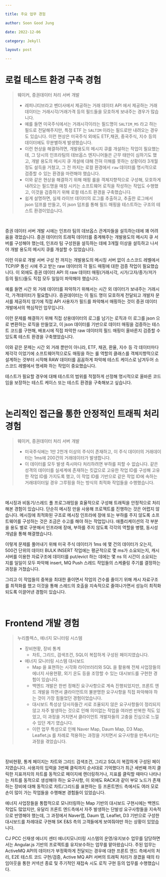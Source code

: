 ```yaml
---

title: 주요 업무 경험

author: Soon Good Jung

date: 2022-12-06

category: Jekyll

layout: post

---
```






# 로컬 테스트 환경 구축 경험

> 웨이커, 증권데이터 처리 서버 개발
>
> - 레피니티브라고 벤더사에서 제공하는 거래 데이터 API 에서 제공하는 거래 데이터는 거래시각/거래가격 등의 필드들을 모호하게 보내주는 경우가 많습니다.
> - 예를 들면 미국주식에서는 거래시각이라는 필드명이 `SALTIM_MS` 라고 하는 필드로 전달해주지만, 특정 ETF 는 `SALTIM` 이라는 필드로만 내려오는 경우도 있습니다. 이런 현상은 미국주식 외에도 ETF,채권, 중국주식, 지수 등의 데이터에도 무분별하게 발생했습니다.
> - 이런 현상을 해결하려면, 개발용도의 메시지 큐를 개설하는 작업이 필요했는데, 그 당시의 인프라팀의 데브옵스 엔지니어들은 근무 태만이 심하기도 했고, 개발 용도의 메시지 큐 개설에 대해 전혀 이해를 못하는 상황이라 3개월 정도 설득을 거쳤고, 그 전 까지는 로컬 환경에서 `raw` 데이터를 명시적으로 검증할 수 있는 환경을 마련해야 했습니다.
> - 이와 같은 현상을 해결하기 위해 매핑 룰을 객체지향적으로 구성해, 모호하게 내려오는 필드명을 매칭 시키는 소프트웨어 로직을 작성하는 작업도 수행했고, 이것을 검증하기 위해 로컬 테스트 환경을 구축했습니다.
> - 쉽게 설명하면, 실제 라이브 데이터의 로그를 추출하고, 추출한 로그에서 json 덤프를 만들고, 이 json 덤프를 통해 필드 매핑을 테스트하는 구조의 테스트 환경이었습니다.

<br>

증권 데이터 서버 개발 시에는 인프라 팀의 데브옵스 관계자들을 설득하는데에 꽤 어려움을 겪었습니다. 증권 데이터의 트래픽 데이터를 중계해주는 개발용도의 메시지 큐 서버를 구성해야 했는데, 인프라 팀 구성원을 설득하는 데에 3개월 이상을 설득하고 나서야 개발 용도의 메시지 큐를 개설할 수 있었습니다.<br>

이런 이유로 개발 서버 구성 전 까지는 개발용도의 메시징 서버 없이 소스코드 레벨에서 TCP/IP 통신 시에 주고 받는 raw 데이터의 각 필드 매핑에 대한 검증 작업이 필요했습니다. 이 외에도 증권 데이터 API 의 raw 데이터 매핑(거래시각, 시가/고자/종가/저가 등의 필드)들도 직접 모두 일일이 파악해야 했습니다.<br>

예를 들면 시간 외 거래 데이터를 파악하기 위해서는 시간 외 데이터가 보내주는 거래시각, 가격데이터가 필요합니다. 증권데이터는 이 필드 명이 모호하게 전달되고 개발자 문서를 제공하지 않기에 직접 API 사용자가 필드를 파악해서 매핑하는 것이 증권 데이터 개발에서의 핵심적인 업무입니다.<br>

이런 문제를 해결하기 위해 직접 상용데이터의 로그를 남기는 로직과 이 로그를 json 으로 변환하는 로직을 만들었고, 이 json 데이터를 기반으로 데이터 매핑을 검증하는 테스트 코드를 구현해, 배포시에 직접 파악한 raw 데이터의 필드 매핑이 올바른지 검증할 수 있도록 테스트 환경을 구축했었습니다.<br>

이와 같은 문제는 시간 외 거래 뿐만이 아니라, ETF, 채권, 환율, 지수 등 각 데이터마다 제각각 이었기에 소프트웨어적으로도 매핑을 하는 룰 역할의 클래스를 객체지향적으로 설계하는 것부터 시작해 RAW 데이터를 꼼꼼하게 파악헤 테스트 케이스로 남겨두어 소스코드 레벨에서 명세화 하는 작업이 중요했습니다.<br>

테스트가 필요할 경우에 대해 테스트의 범위를 적절하게 선정해 명시적으로 올바른 코드임을 보장하는 테스트 케이스 또는 테스트 환경을 구축해보고 싶습니다.<br>

<br>



# 논리적인 접근을 통한 안정적인 트래픽 처리 경험

> 웨이커, 증권데이터 처리 서버 개발
>
> - 미국주식에는 1만 2천개 이상의 주식이 존재하고, 이 주식 데이터의 거래데이터는 1ms에 200건의 거래데이터가 발생합니다.
> - 이 데이터를 모두 발생 즉시마다 처리하려면 부하를 피할 수 없습니다. 같은 성격의 데이터를 실세계에 존재하는 킷값으로 고유한 작업 ID를 구성해 고유한 작업 ID를 가지도록 했고, 이 작업 ID를 기반으로 같은 작업 ID에 속하는 거래데이터일 경우 그루핑을 하는 방식의 최적화 작업들을 수행했습니다.

<br>

메시징과 비동기/스레드 풀 프로그래밍을 효율적으로 구성해 트래픽을 안정적으로 처리해본 경험이 있습니다. 단순히 메시징 만을 사용해 프로젝트를 진행하는 것은 어렵지 않습니다. 메시징에 최적화된 구조로 메시징 인프라에 장애 또는 부하를 주지 않도록 소프트웨어를 구성하는 것은 조금은 수고를 해야 하는 작업입니다. 애플리케이션의 각 부분을 용도 별로 구분해서 인프라에 장애, 부하를 주지 않도록 각각의 역할을 병렬, 동시성 개념을 통해 해결했습니다.<br>

이렇게 문제를 풀어내기 위해 미국 주식 데이터가 1ms 에 몇 건의 데이터가 오는지, 500건 단위의 데이터 BULK INSERT 작업에는 평균적으로 몇 ms가 소요되는지, 캐시 서버를 이용한 자료구조에 데이터를 put/evict 하는 데에는 몇 ns 의 시간이 소요되는 지를 일일이 모두 파악해 insert, MQ Push 스레드 작업들의 스케쥴링 주기를 결정하는 과정을 거쳤습니다.<br>

그리고 이 작업들의 중복을 최대한 줄이면서 작업의 건수를 줄이기 위해 캐시 자료구조를 최적화를 했고 이것을 통해 스레드의 호출을 지속적으로 줄여나가면서 성능이 최적화되도록 이끌어낸 경험이 있습니다.<br>

<br>



# Frontend 개발 경험

> 누리플렉스, 에너지 모니터링 시스템
>
> - 장비현황, 장비 통계
>   - 차트, 그리드, 검색조건, SQL이 복잡하게 구성된 페이지였습니다.
> - 에너지 모니터링 시스템 대시보드
>   - Map 을 표현하는 시각화 라이브러리와 SQL 을 활용해 전체 사업장들의 에너지 사용현황, 외기 온도 등을 조망할 수 있는 대시보드를 구현한 경험이 있습니다.
>   - 백엔드 개발은 한번 정해진 요구사항으로 계속 진행되었지만, 프론트 엔드 개발을 하면서 클라이언트의 불분명한 요구사항을 직접 파악해야 하는 것이 가장 힘들었던 경험이었습니다.
>   - 대시보드 특성상 당사자들간 서로 조율되지 않은 요구사항들이 정리되지 않고 자주 발생하는 것으로 인해 의미없는 작업을 여러번 반복한 적도 있었고, 이 과정을 거치면서 클라이언트 개발자들의 고충을 진심으로 느낄수 있던 계기 였습니다.
>   - 이런 업무 특성으로 인해 Naver Map, Daum Map, D3 Map, Leaflet.js 를 차례로 적용하는 과정을 거치면서 요구사항을 만족시키는 과정을 겪었습니다.

<br>

장비현황, 통계 페이지는 차트와 그리드 검색조건, 그리고 SQL이 복잡하게 구성된 페이지였습니다. 사용자의 입력을 3번째 클릭까지 순서대로 기억했다가 최근 세번째 까지 클릭한 지표까지의 차트를 동적으로 페이지에 렌더링하거나, 지표를 클릭할 때마다 나타나는 차트를 동적으로 생성해야 하는 요구사항, 이 외에도 RACK과 같이 부모 노드가 존재하는 장비에 대해 동적으로 차트/그리드를 표현하는 등 프론트엔드 측에서도 여러 모로 손이 많이 가는 작업들을 수행해본 경험들이 있었습니다.<br>

에너지 사업장들을 통합적으로 모니터링하는 Map 기반의 대시보드 구현시에는 백엔드 작업도 많았지만, 유달리 프론트 엔드측에서 자주 발생하는 단발성 요구사항들을 지속적으로 반영해야 했는데, 그 과정에서 Naver맵, Daum 맵, Leaflet, D3 기반으로 구성한 대시보드를 차례대로 구현해 SK E&S 측의 고객들에게 보여줘야만 하는 상황이 있었습니다. <br>

CJ PCC 신재생 에너지 센터 에너지모니터링 시스템의 운영/유지보수 업무를 담당하면서는 Angular.js 기반의 프로젝트를 유지보수하는 업무를 맡아왔습니다. 주된 업무는 ActiveMQ API의 데이터가 부정확하게 전달되는 경우에 대한 프론트 엔드 측에서의 처리, E2E 테스트 코드 구현/검증, Active MQ API 서버의 트래픽 처리가 끊겼을 때의 타임아웃을 통한 커넥션 종료 및 주기적인 재접속 시도 로직 구현 등의 업무를 수행했습니다.<br>



<br>



